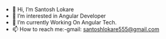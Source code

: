 - 👋 Hi, I’m Santosh Lokare
- 👀 I’m interested in Angular Developer
- 🌱 I’m currently Working On Angular Tech.
- 📫 How to reach me:-gmail: santoshlokare555@gmail.com

<!---
santy555-web/santy555-web is a ✨ special ✨ repository because its `README.md` (this file) appears on your GitHub profile.
You can click the Preview link to take a look at your changes.
--->
